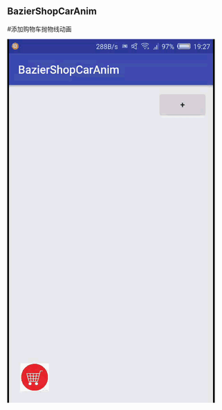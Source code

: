 ## BazierShopCarAnim

#添加购物车抛物线动画


![ShopCarAnim](https://github.com/hiliving/BazierShopCarAnim/blob/master/shop.gif)
